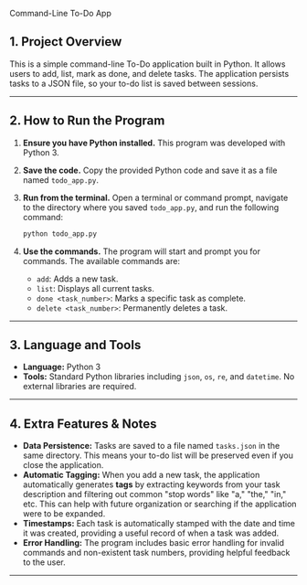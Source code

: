 Command-Line To-Do App

## 1\. Project Overview

This is a simple command-line To-Do application built in Python. It allows users to add, list, mark as done, and delete tasks. The application persists tasks to a JSON file, so your to-do list is saved between sessions.

-----

## 2\. How to Run the Program

1.  **Ensure you have Python installed.** This program was developed with Python 3.

2.  **Save the code.** Copy the provided Python code and save it as a file named `todo_app.py`.

3.  **Run from the terminal.** Open a terminal or command prompt, navigate to the directory where you saved `todo_app.py`, and run the following command:

    ```bash
    python todo_app.py
    ```

4.  **Use the commands.** The program will start and prompt you for commands. The available commands are:

      * `add`: Adds a new task.
      * `list`: Displays all current tasks.
      * `done <task_number>`: Marks a specific task as complete.
      * `delete <task_number>`: Permanently deletes a task.

-----

## 3\. Language and Tools

  * **Language:** Python 3
  * **Tools:** Standard Python libraries including `json`, `os`, `re`, and `datetime`. No external libraries are required.

-----

## 4\. Extra Features & Notes

  * **Data Persistence:** Tasks are saved to a file named `tasks.json` in the same directory. This means your to-do list will be preserved even if you close the application.
  * **Automatic Tagging:** When you add a new task, the application automatically generates **tags** by extracting keywords from your task description and filtering out common "stop words" like "a," "the," "in," etc. This can help with future organization or searching if the application were to be expanded.
  * **Timestamps:** Each task is automatically stamped with the date and time it was created, providing a useful record of when a task was added.
  * **Error Handling:** The program includes basic error handling for invalid commands and non-existent task numbers, providing helpful feedback to the user.

-----


